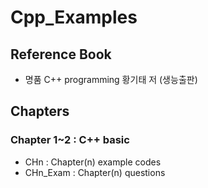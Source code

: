 # Cpp_Examples
## Reference Book
* 명품 C++ programming 황기태 저 (생능출판)   
## Chapters
### Chapter 1~2 : C++ basic

* CHn : Chapter(n) example codes
* CHn_Exam : Chapter(n) questions
